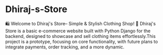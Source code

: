 # Dhiraj-s-Store
🛍️ Welcome to Dhiraj's Store– Simple &amp; Stylish Clothing Shop! 👕  Dhiraj's Store is a basic e-commerce website built with Python Django for the backend, designed to showcase and sell clothing items effortlessly.This project is a prototype, focusing on core functionality, with future plans to integrate payments, order tracking, and a more dynamic.
